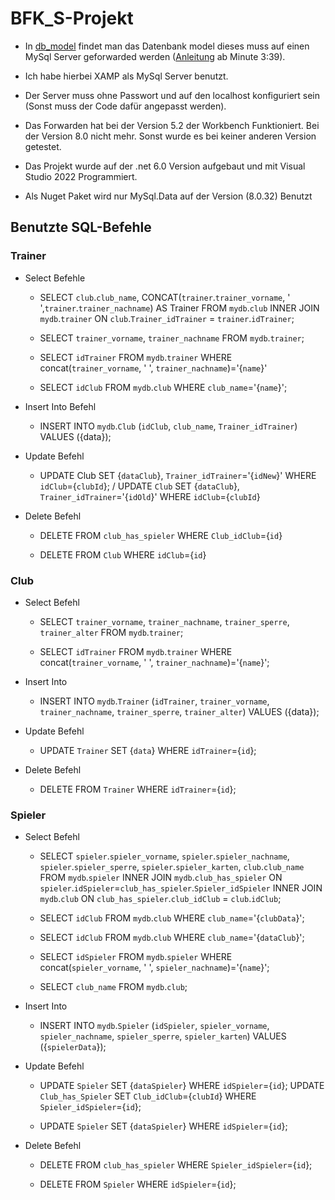 # BFK_S-Projekt

- In [db_model](https://github.com/JoniPonty/BFK_S-Projekt/blob/master/db_model/championsleague.mwb) findet man das Datenbank model dieses muss auf einen MySql Server geforwarded werden ([Anleitung](https://www.youtube.com/watch?v=gEuFBDHnz1w) ab Minute 3:39).

- Ich habe hierbei XAMP als MySql Server benutzt. 

- Der Server muss ohne Passwort und auf den localhost konfiguriert sein (Sonst muss der Code dafür angepasst werden).

- Das Forwarden hat bei der Version 5.2 der Workbench Funktioniert. Bei der Version 8.0 nicht mehr. Sonst wurde es bei keiner anderen Version getestet.

- Das Projekt wurde auf der .net 6.0 Version aufgebaut und mit Visual Studio 2022 Programmiert.

- Als Nuget Paket wird nur MySql.Data auf der Version (8.0.32) Benutzt





## Benutzte SQL-Befehle

### Trainer
- Select Befehle
  - SELECT `club`.`club_name`, CONCAT(`trainer`.`trainer_vorname`, ' ',`trainer`.`trainer_nachname`) AS Trainer FROM `mydb`.`club` INNER JOIN `mydb`.`trainer` ON `club`.`Trainer_idTrainer` = `trainer`.`idTrainer`;

  - SELECT `trainer_vorname`, `trainer_nachname` FROM `mydb`.`trainer`;

  - SELECT `idTrainer` FROM `mydb`.`trainer` WHERE concat(`trainer_vorname`, ' ', `trainer_nachname`)='{`name`}'

  - SELECT `idClub` FROM `mydb`.`club` WHERE `club_name`='{`name`}';


  
- Insert Into Befehl
  - INSERT INTO `mydb`.`Club` (`idClub`, `club_name`, `Trainer_idTrainer`) VALUES ({data});



- Update Befehl
  - UPDATE Club SET {`dataClub`}, `Trainer_idTrainer`='{`idNew`}' WHERE `idClub`={`clubId`}; / UPDATE `Club` SET {`dataClub`}, `Trainer_idTrainer`='{`idOld`}' WHERE `idClub`={`clubId`}


 
- Delete Befehl
  - DELETE FROM `club_has_spieler` WHERE `Club_idClub`={`id`}

  - DELETE FROM `Club` WHERE `idClub`={`id`}



### Club
- Select Befehl
  - SELECT `trainer_vorname`, `trainer_nachname`, `trainer_sperre`, `trainer_alter` FROM `mydb`.`trainer`;

  - SELECT `idTrainer` FROM `mydb`.`trainer` WHERE concat(`trainer_vorname`, ' ', `trainer_nachname`)='{`name`}';


- Insert Into
  - INSERT INTO `mydb`.`Trainer` (`idTrainer`, `trainer_vorname`, `trainer_nachname`, `trainer_sperre`, `trainer_alter`) VALUES ({data});


- Update Befehl
  - UPDATE `Trainer` SET {`data`} WHERE `idTrainer`={`id`};


- Delete Befehl
  - DELETE FROM `Trainer` WHERE `idTrainer`={`id`};


### Spieler
- Select Befehl
  - SELECT `spieler`.`spieler_vorname`, `spieler`.`spieler_nachname`, `spieler`.`spieler_sperre`, `spieler`.`spieler_karten`, `club`.`club_name` FROM `mydb`.`spieler` INNER JOIN `mydb`.`club_has_spieler` ON `spieler`.`idSpieler`=`club_has_spieler`.`Spieler_idSpieler` INNER JOIN `mydb`.`club` ON `club_has_spieler`.`club_idClub` = `club`.`idClub`;
  
  - SELECT `idClub` FROM `mydb`.`club` WHERE `club_name`='{`clubData`}';

  - SELECT `idClub` FROM `mydb`.`club` WHERE `club_name`='{`dataClub`}';

  - SELECT `idSpieler` FROM `mydb`.`spieler` WHERE concat(`spieler_vorname`, ' ', `spieler_nachname`)='{`name`}';

  - SELECT `club_name` FROM `mydb`.`club`;


- Insert Into
  - INSERT INTO `mydb`.`Spieler` (`idSpieler`, `spieler_vorname`, `spieler_nachname`, `spieler_sperre`, `spieler_karten`) VALUES ({`spielerData`});


- Update Befehl
  - UPDATE `Spieler` SET {`dataSpieler`} WHERE `idSpieler`={`id`}; UPDATE `Club_has_Spieler` SET `Club_idClub`={`clubId`} WHERE `Spieler_idSpieler`={`id`};

  - UPDATE `Spieler` SET {`dataSpieler`} WHERE `idSpieler`={`id`};


- Delete Befehl
  - DELETE FROM `club_has_spieler` WHERE `Spieler_idSpieler`={`id`};

  - DELETE FROM `Spieler` WHERE `idSpieler`={`id`};

